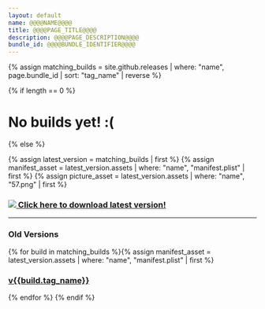 ```yaml
---
layout: default
name: @@@@NAME@@@@
title: @@@@PAGE_TITLE@@@@
description: @@@@PAGE_DESCRIPTION@@@@
bundle_id: @@@@BUNDLE_IDENTIFIER@@@@
---
```

{% assign matching_builds = site.github.releases | where: "name", page.bundle_id | sort: "tag_name" | reverse %}

{% if length == 0 %}
<h1 class="center">No builds yet! :(</h1>
{% else %}

{% assign latest_version = matching_builds | first %}
{% assign manifest_asset = latest_version.assets | where: "name", "manifest.plist" | first %}
{% assign picture_asset = latest_version.assets | where: "name", "57.png" | first %}

<h3 class="center">
	<a class="btn install" href="itms-services://?action=download-manifest&url={{ manifest_asset.browser_download_url }}" style="text-align: center;">
    	<img src="{{ picture_asset.browser_download_url }}"/>
    	Click here to download latest version!
	</a>
</h3>

---
<h3 class="center">
Old Versions
</h3>
{% for build in matching_builds %}{% assign manifest_asset = latest_version.assets | where: "name", "manifest.plist" | first %}
<h3 class="center"><a href="itms-services://?action=download-manifest&url={{ manifest_asset.browser_download_url }}">v{{build.tag_name}}</a></h3>{% endfor %}
{% endif %}
